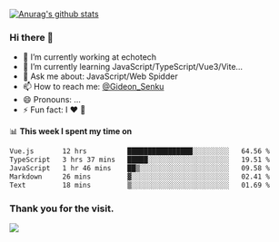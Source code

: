 [![Anurag's github stats](https://github-readme-stats.vercel.app/api?username=gideonsenku)](https://github.com/anuraghazra/github-readme-stats)
### Hi there 👋
- 🔭 I’m currently working at echotech
- 🌱 I’m currently learning JavaScript/TypeScript/Vue3/Vite...
- 💬 Ask me about: JavaScript/Web Spidder 
- 📫 How to reach me: [@Gideon_Senku](https://t.me/Gideon_Senku)
- 😄 Pronouns: ...
- ⚡ Fun fact: I ❤️ 🎵

📊 **This week I spent my time on**
<!--START_SECTION:waka-->

```txt
Vue.js       12 hrs          ████████████████░░░░░░░░░   64.56 %
TypeScript   3 hrs 37 mins   █████░░░░░░░░░░░░░░░░░░░░   19.51 %
JavaScript   1 hr 46 mins    ██▒░░░░░░░░░░░░░░░░░░░░░░   09.58 %
Markdown     26 mins         ▓░░░░░░░░░░░░░░░░░░░░░░░░   02.41 %
Text         18 mins         ▒░░░░░░░░░░░░░░░░░░░░░░░░   01.69 %
```

<!--END_SECTION:waka-->


### Thank you for the visit.
![](http://profile-counter.glitch.me/gideonsenku/count.svg)
<!--
**GideonSenku/GideonSenku** is a ✨ _special_ ✨ repository because its `README.md` (this file) appears on your GitHub profile.

Here are some ideas to get you started:

- 🔭 I’m currently working on ...
- 🌱 I’m currently learning ...
- 👯 I’m looking to collaborate on ...
- 🤔 I’m looking for help with ...
- 💬 Ask me about ...
- 📫 How to reach me: ...
- 😄 Pronouns: ...
- ⚡ Fun fact: ...
-->
